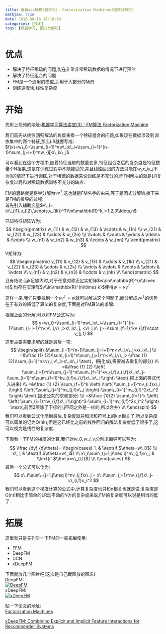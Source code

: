 ```yaml
---
title: 跟着qsc搞机(器学习)--Factorization Machines(因式分解机)
mathjax: true
date: 2018-09-16 16:18:39
categories: [技术]
tags: [机器学习, 因式分解机]
---
```

[](#优点 "优点")优点
==============

*   解决了特征稀疏的问题,能在非常非常稀疏数据的情况下进行预估
*   解决了特征组合的问题
*   FM是一个通用的模型,适用于大部分的场景
*   训练速度快,线性复杂度

[](#开始 "开始")开始
==============

先附上视频的地址:[机器学习算法讲堂(3)：FM算法 Factorization Machine](https://www.bilibili.com/video/av31750829)

我们首先从线性回归解法的角度来看一个特征组合的问题,如果现在数据涉及到训练集中的两个特征,那么LR就要写成:
$f(x)=w\_0+\\sum\_{i=1}^nw\_ix\_i+\\sum_{i=1}^{n-1}\\sum_{j=i+1}^nw_{ij}x\_ix\_j$

可以看到在这个方程中,随着特征选取的数量变多,特征组合之后的复杂度是特征数量个N相乘,这是在训练过程中不能接受的,并且线性回归的方法只能在$w_{ij}x\_ix\_j$不为0的情况下进行训练,对于稀疏的数据来说训练是不充分的.而FM解决的就是LR复杂度过高和对稀疏数据训练不充分的缺点.
<!-- more -->
FM的思路就是将W分解为$vv^T$,这也就是FM名字的由来,等于是因式分解W.接下来是FM的推导的过程:  
首先引入辅助变量$v\_i=(v\_{i1},v_{i2},\\cdots,v_{ik})^T\\in\\mathbb{R}^k,i=1,2,3\\ldots,n$

已知特征矩阵W为:
$$
\\begin{pmatrix} w_{11} & w_{12} & w_{13} & \\cdots & w_{1n} \\\ w_{21} & w_{22} & w_{23} & \\cdots & w_{2n} \\\ \\vdots & \\vdots & \\vdots & \\ddots & \\vdots \\\ w_{n1} & w_{n2} & w_{n3} & \\cdots & w_{nn} \\\ \\end{pmatrix}
$$
V矩阵为:
$$
\\begin{pmatrix} v_{11} & v_{12} & v_{13} & \\cdots & v_{1k} \\\ v_{21} & v_{22} & v_{23} & \\cdots & v_{2k} \\\ \\vdots & \\vdots & \\vdots & \\ddots & \\vdots \\\ v_{n1} & v_{n2} & v_{n3} & \\cdots & v_{nk} \\\ \\end{pmatrix}
$$
且有结论:当k足够大时,对于任意对称正定实矩阵$w\\in\\mathbb{R}^{n\\times n}$,均存在实矩阵$v\\in\\mathbb{R}^{n\\times k}$使得$w=vv^T$

这样一来,我们只要找到一个$vv^T=w$就可以解决这个问题了,而分解成$vv^T$的优势在于有效的降低了算法的复杂度,下面是对FM算法的求解:

根据上面的分解,可以将FM公式写为:
$$
y=w\_0+\\sum\_{i=1}^nw\_ix\_i+\\sum_{i=1}^{n-1}\\sum_{j=i+1}^n<v\_i,v\_j>x\_ix\_j, <v\_i,v\_j>=\\sum_{f=1}^kv_{i,f}\\cdot v_{j,f}
$$
这里主要需要求解的就是最后一项:
$$
\\begin{split} &\\sum_{i=1}^{n-1}\\sum_{j=i+1}^n<v\_i,v\_j>x\_ix\_j \\\ =&\\frac {1} {2}\\sum_{i=1}^n\\sum_{j=1}^n<v\_i,v\_j>-\\frac {1} {2}\\sum_{i=1}^n<v\_i,v\_i>x\_ix\_i \\text{，把j化成i,需要减去重复的部分} \\\ =&\\frac {1} {2} \\left( \\sum_{i=1}^n\\sum_{j=1}^n\\sum_{f=1}^kv_{i,f}v_{j,f}x\_ix\_j-\\sum_{i=1}^n\\sum_{f=1}^kv_{i,f}v_{i,f}x\_ix\_i \\right) \\text{,把上面的等式代入进来} \\\ =&\\frac {1} {2} \\sum_{f=1}^k \\left( \\left( \\sum_{i=1}^nv_{i,f}x\_i \\right) \\left( \\sum\_{j=1}^nv_{j,f}x\_j \\right)-\\sum\_{i=1}^nv_{i,f}^2x\_i^2 \\right) \\text{,提出公共的求和部分} \\\ =&\\frac {1}{2} \\sum\_{f=1}^k \\left( \\left( \\sum_{i=1}^nv_{i,f}x\_i \\right)^2-\\sum\_{i=1}^nv_{i,f}^2x_i^2 \\right) \\text{,前面2项除了下标的i,j不同之外是一样的,所以合并} \\\ \\end{split}
$$
我们可以看到公式化简到最后,复杂度就只和求和符号上的k,n相关了,所以复杂度可以简单的记为O(nk),但是这已经比之前的线性回归的解法复杂度低了很多了,这可以视为是线性的复杂度.

下面看一下FM的梯度的计算,我们对$w\_0,w\_i,v_i$分别求偏导可以写为:
$$
\\frac {dy} {d\\theta}= \\begin{cases} 1, & \\text{if $\\theta=w\_0$} \\\ x\_i, & \\text{if $\\theta=w\_i$} \\\ x\_i\\sum_{j=1,j\\neq i}^nv_{j,f}x\_j & \\text{if $\\theta=v\_{i,f}$} \\\ \\end{cases}
$$
最后一个公式可以化为:
$$
x\_i\\sum\_{j=1,j\\neq i}^nv_{j,f}x\_j = x\_i\\sum_{j=1}^nv_{j,f}x\_j-v\_{i,f}x_i^2
$$
我们可以看到这个梯度计算的公式中,计算复杂度也只和n相关也就是说:复杂度是O(n)!相比于简单的LR动不动的N方的复杂度来说,FM的复杂度可以说是相当的低了.

[](#拓展 "拓展")拓展
==============

这里就只是先列举一下FM的一些拓展使用:

*   FFM
*   DeepFM
*   DCN
*   xDeepFM

下面就放几个图片吧(这次是自己截图放的图床)  
DeepFM:  
[![DeepFM](https://i.loli.net/2018/09/16/5b9e593946dc2.png)](https://i.loli.net/2018/09/16/5b9e593946dc2.png "DeepFM")  
xDeepFM:  
[![xDeepFM](https://i.loli.net/2018/09/16/5b9e598e3e41c.png)](https://i.loli.net/2018/09/16/5b9e598e3e41c.png "xDeepFM")

贴一下论文的地址:  
[Factorization Machines](https://www.csie.ntu.edu.tw/~b97053/paper/Rendle2010FM.pdf)

[xDeepFM: Combining Explicit and Implicit Feature Interactions for Recommender Systems](https://arxiv.org/pdf/1803.05170.pdf)